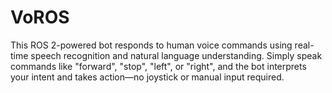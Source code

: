 # VoROS
This ROS 2-powered bot responds to human voice commands using real-time speech recognition and natural language understanding. Simply speak commands like "forward", "stop", "left", or "right", and the bot interprets your intent and takes action—no joystick or manual input required.

